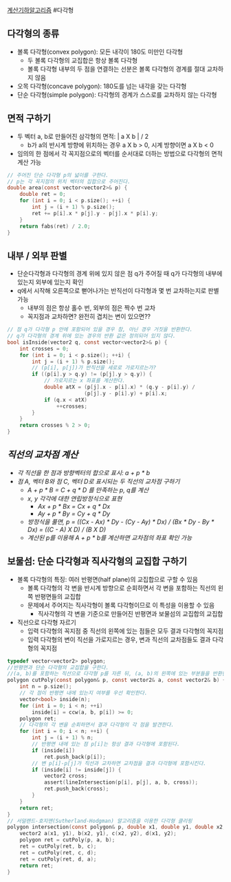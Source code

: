 [계산기하알고리즘](https://github.com/kdw808/algorithm-study/blob/master/NERDS/kdw808.md#계산-기하-알고리즘)
#다각형
## 다각형의 종류
* 볼록 다각형(convex polygon): 모든 내각이 180도 미만인 다각형
  * 두 볼록 다각형의 교집합은 항상 볼록 다각형
  * 볼록 다각형 내부의 두 점을 연결하는 선분은 볼록 다각형의 경계를 절대 교차하지 않음
* 오목 다각형(concave polygon): 180도를 넘는 내각을 갖는 다각형
* 단순 다각형(simple polygon): 다각형의 경계가 스스로를 교차하지 않는 다각형

## 면적 구하기
* 두 벡터 a, b로 만들어진 삼각형의 면적: | a X b | / 2
  * b가 a의 반시계 방향에 위치하는 경우 a X b > 0, 시계 방향이면 a X b < 0
* 임의의 한 점에서 각 꼭지점으로의 벡터를 순서대로 더하는 방법으로 다각형의 면적 계산 가능

```c
// 주어진 단순 다각형 p의 넓이를 구한다.
// p는 각 꼭지점의 위치 벡터의 집합으로 주어진다.
double area(const vector<vector2>& p) {
    double ret = 0;
    for (int i = 0; i < p.size(); ++i) {
        int j = (i + 1) % p.size();
        ret += p[i].x * p[j].y - p[j].x * p[i].y;
    }
    return fabs(ret) / 2.0;
}
```

## 내부 / 외부 판별
* 단순다각형과 다각형의 경계 위에 있지 않은 점 q가 주어질 때 q가 다각형의 내부에 있는지 외부에 있는지 확인
* q에서 시작해 오른쪽으로 뻗어나가는 반직선이 다각형과 몇 번 교차하는지로 판별 가능
    * 내부의 점은 항상 홀수 번, 외부의 점은 짝수 번 교차
    * 꼭지점과 교차하면? 완전히 겹치는 변이 있으면??
        
```c
// 점 q가 다각형 p 안에 포함되어 있을 경우 참, 아닌 경우 거짓을 반환한다.
// q가 다각형의 경계 위에 있는 경우의 반환 값은 정의되어 있지 않다.
bool isInside(vector2 q, const vector<vector2>& p) {
    int crosses = 0;
    for (int i = 0; i < p.size(); ++i) {
        int j = (i + 1) % p.size();
        // (p[i], p[j])가 반직선을 세로로 가로지르는가?
        if ((p[i].y > q.y) != (p[j].y > q.y)) {
            // 가로지르는 x 좌표를 계산한다.
            double atX = (p[j].x - p[i].x) * (q.y - p[i].y) / 
                         (p[j].y - p[i].y) + p[i].x;
            if (q.x < atX)
                ++crosses;
        }
    }
    return crosses % 2 > 0;
}
```

## *직선의 교차점 계산*
* *각 직선을 한 점과 방향벡터의 합으로 표시: a + p * b*
* *점 A, 벡터 B와 점 C, 벡터 D로 표시되는 두 직선의 교차점 구하기*
    * *A + p * B = C + q * D 를 만족하는 p, q를 계산*
    * *x, y 각각에 대한 연립방정식으로 표현*
        * *Ax + p * Bx = Cx + q * Dx*
        * *Ay + p * By = Cy + q * Dy*
    * *방정식을 풀면, p = ((Cx - Ax) * Dy - (Cy - Ay) * Dx) / (Bx * Dy - By * Dx) = ((C - A) X D) / (B X D)*
    * *계산된 p를 이용해 A + p * b를 계산하면 교차점의 좌표 확인 가능*

## 보물섬: 단순 다각형과 직사각형의 교집합 구하기
* 볼록 다각형의 특징: 여러 반평면(half plane)의 교집합으로 구할 수 있음
    * 볼록 다각형의 각 변을 반시계 방향으로 순회하면서 각 변을 포함하는 직선의 왼쪽 반평면들의 교집합
    * 문제에서 주어지는 직사각형이 볼록 다각형이므로 이 특성을 이용할 수 있음
        * 직사각형의 각 변을 기준으로 만들어진 반평면과 보물섬의 교집합의 교집합
* 직선으로 다각형 자르기
    * 입력 다각형의 꼭지점 중 직선의 왼쪽에 있는 점들은 모두 결과 다각형의 꼭지점
    * 입력 다각형의 변이 직선을 가로지르는 경우, 변과 직선의 교차점들도 결과 다각형의 꼭지점

```c
typedef vector<vector2> polygon;
//반평면과 단순 다각형의 교집합을 구한다.
//(a, b)를 포함하는 직선으로 다각형 p를 자른 뒤, (a, b)의 왼쪽에 있는 부분들을 반환한다.
polygon cutPoly(const polygon& p, const vector2& a, const vector2& b) {
    int n = p.size();
    // 각 점이 반평면 내에 있는지 여부를 우선 확인한다.
    vector<bool> inside(n);
    for (int i = 0; i < n; ++i)
        inside[i] = ccw(a, b, p[i]) >= 0;
    polygon ret;
    // 다각형의 각 변을 순회하면서 결과 다각형의 각 점을 발견한다.
    for (int i = 0; i < n; ++i) {
        int j = (i + 1) % n;
        // 반평면 내에 있는 점 p[i]는 항상 결과 다각형에 포함된다.
        if (inside[i])
            ret.push_back(p[i]);
        // 변 p[i]-p[j]가 직선과 교차하면 교차점을 결과 다각형에 포함시킨다.
        if (inside[i] != inside[j]) {
            vector2 cross;
            assert(lineIntersection(p[i], p[j], a, b, cross));
            ret.push_back(cross);
        }
    }
    return ret;
}
// 서덜랜드-호지맨(Sutherland-Hodgman) 알고리즘을 이용한 다각형 클리핑
polygon intersection(const polygon& p, double x1, double y1, double x2, double y2) {
    vector2 a(x1, y1), b(x2, y1), c(x2, y2), d(x1, y2);
    polygon ret = cutPoly(p, a, b);
    ret = cutPoly(ret, b, c);
    ret = cutPoly(ret, c, d);
    ret = cutPoly(ret, d, a);
    return ret;
}
```